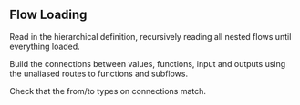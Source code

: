 ## Flow Loading

Read in the hierarchical definition, recursively reading all nested flows until everything loaded.

Build the connections between values, functions, input and outputs using the 
unaliased routes to functions and subflows.

Check that the from/to types on connections match.